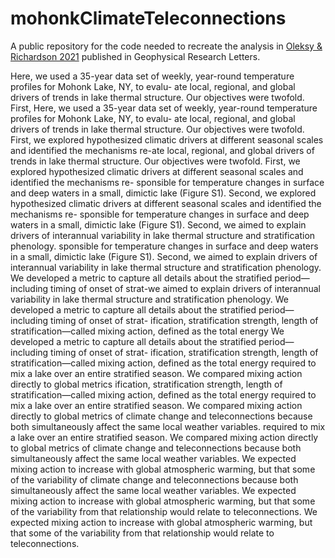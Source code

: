# mohonkClimateTeleconnections
A public repository for the code needed to recreate the analysis in [Oleksy &amp; Richardson 2021](https://agupubs-onlinelibrary-wiley-com.libproxy.uwyo.edu/share/6CICWHJVCWHMIUIRAH8G?target=10.1029/2020GL090959) published in Geophysical Research Letters.

 Here, we used a 35-year data set of weekly, year-round temperature profiles for Mohonk Lake, NY, to evalu- ate local, regional, and global drivers of trends in lake thermal structure. Our objectives were twofold. First, Here, we used a 35-year data set of weekly, year-round temperature profiles for Mohonk Lake, NY, to evalu- ate local, regional, and global drivers of trends in lake thermal structure. Our objectives were twofold. First, we explored hypothesized climatic drivers at different seasonal scales and identified the mechanisms re-ate local, regional, and global drivers of trends in lake thermal structure. Our objectives were twofold. First, we explored hypothesized climatic drivers at different seasonal scales and identified the mechanisms re- sponsible for temperature changes in surface and deep waters in a small, dimictic lake (Figure S1). Second, we explored hypothesized climatic drivers at different seasonal scales and identified the mechanisms re- sponsible for temperature changes in surface and deep waters in a small, dimictic lake (Figure S1). Second, we aimed to explain drivers of interannual variability in lake thermal structure and stratification phenology. sponsible for temperature changes in surface and deep waters in a small, dimictic lake (Figure S1). Second, we aimed to explain drivers of interannual variability in lake thermal structure and stratification phenology. We developed a metric to capture all details about the stratified period—including timing of onset of strat-we aimed to explain drivers of interannual variability in lake thermal structure and stratification phenology. We developed a metric to capture all details about the stratified period—including timing of onset of strat- ification, stratification strength, length of stratification—called mixing action, defined as the total energy We developed a metric to capture all details about the stratified period—including timing of onset of strat- ification, stratification strength, length of stratification—called mixing action, defined as the total energy required to mix a lake over an entire stratified season. We compared mixing action directly to global metrics ification, stratification strength, length of stratification—called mixing action, defined as the total energy required to mix a lake over an entire stratified season. We compared mixing action directly to global metrics of climate change and teleconnections because both simultaneously affect the same local weather variables. required to mix a lake over an entire stratified season. We compared mixing action directly to global metrics of climate change and teleconnections because both simultaneously affect the same local weather variables. We expected mixing action to increase with global atmospheric warming, but that some of the variability of climate change and teleconnections because both simultaneously affect the same local weather variables. We expected mixing action to increase with global atmospheric warming, but that some of the variability from that relationship would relate to teleconnections. We expected mixing action to increase with global atmospheric warming, but that some of the variability from that relationship would relate to teleconnections.
